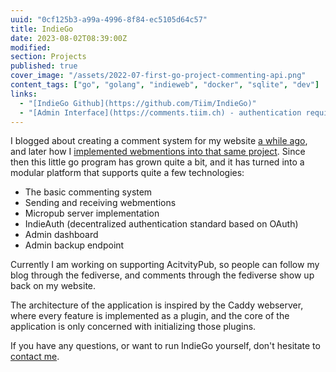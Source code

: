 ```yaml
---
uuid: "0cf125b3-a99a-4996-8f84-ec5105d64c57"
title: IndieGo
date: 2023-08-02T08:39:00Z
modified:
section: Projects
published: true
cover_image: "/assets/2022-07-first-go-project-commenting-api.png"
content_tags: ["go", "golang", "indieweb", "docker", "sqlite", "dev"]
links:
  - "[IndieGo Github](https://github.com/Tiim/IndieGo)"
  - "[Admin Interface](https://comments.tiim.ch) - authentication required"
---
```


I blogged about creating a comment system for my website [a while ago](/blog/2022-07-12-first-go-project-commenting-api),
and later how I [implemented webmentions into that same project](/blog/2022-12-indiewebifying-my-website-part-1).
Since then this little go program has grown quite a bit, and it has turned into a modular platform
that supports quite a few technologies:

- The basic commenting system
- Sending and receiving webmentions
- Micropub server implementation
- IndieAuth (decentralized authentication standard based on OAuth)
- Admin dashboard
- Admin backup endpoint

Currently I am working on supporting AcitvityPub, so people can follow my blog through the fediverse, and
comments through the fediverse show up back on my website.

The architecture of the application is inspired by the Caddy webserver, where every feature is implemented as a plugin, and the core
of the application is only concerned with initializing those plugins.

If you have any questions, or want to run IndieGo yourself, don't hesitate to [contact me](/contact).
